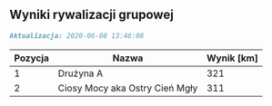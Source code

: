 ## Wyniki rywalizacji grupowej

```markdown
Aktualizacja: 2020-06-08 13:46:08
```

Pozycja | Nazwa | Wynik [km] |
------------ | -------------  | -------------
 1 |Drużyna A | 321 
 2 |Ciosy Mocy aka Ostry Cień Mgły | 311